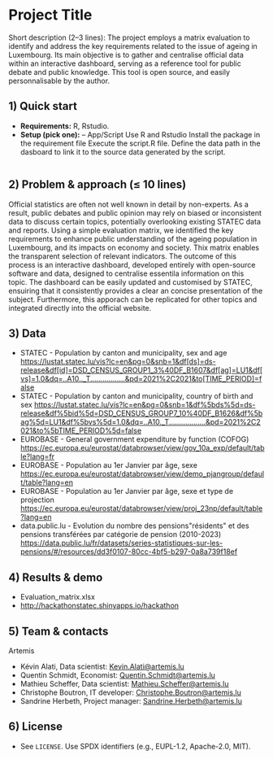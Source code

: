 # Project Title <Centralising data for Luxembourg>

Short description (2–3 lines): The project employs a matrix evaluation to identify and address the key requirements related to the issue of ageing in Luxembourg. Its main objective is to gather and centralise official data within an interactive dashboard, serving as a reference tool for public debate and public knowledge. This tool is open source, and easily personnalisable by the author.


## 1) Quick start
- **Requirements:** R, Rstudio.
- **Setup (pick one):**
     – App/Script
Use R and Rstudio 
Install the package in the requirement file
Execute the script.R file.
Define the data path in the dasboard to link it to the source data generated by the script.
  ```

## 2) Problem & approach (≤ 10 lines)
Official statistics are often not well known in detail by non-experts. As a result, public debates and public opinion may rely on biased or inconsistent data to discuss certain topics, potentially overlooking existing STATEC data and reports.
Using a simple evaluation matrix, we identified the key requirements to enhance public understanding of the ageing population in Luxembourg, and its impacts on economy and society. Thix matrix enables the transparent selection of relevant indicators.
The outcome of this process is an interactive dashboard, developed entirely with open-source software and data, designed to centralise essentila information on this topic. The dashboard can be easily updated and customised by STATEC, ensuiring that it consistently provides a clear an concise presentation of the subject.
Furthermore, this apporach can be replicated for other topics and integrated directly into the official website.

## 3) Data
- STATEC - Population by canton and municipality, sex and age
https://lustat.statec.lu/vis?lc=en&pg=0&snb=1&df[ds]=ds-release&df[id]=DSD_CENSUS_GROUP1_3%40DF_B1607&df[ag]=LU1&df[vs]=1.0&dq=..A10.._T.................&pd=2021%2C2021&to[TIME_PERIOD]=false
- STATEC - Population by canton and municipality, country of birth and sex
https://lustat.statec.lu/vis?lc=en&pg=0&snb=1&df%5bds%5d=ds-release&df%5bid%5d=DSD_CENSUS_GROUP7_10%40DF_B1626&df%5bag%5d=LU1&df%5bvs%5d=1.0&dq=..A10._T..................&pd=2021%2C2021&to%5bTIME_PERIOD%5d=false
- EUROBASE - General government expenditure by function (COFOG)
https://ec.europa.eu/eurostat/databrowser/view/gov_10a_exp/default/table?lang=fr
- EUROBASE - Population au 1er Janvier par âge, sexe
https://ec.europa.eu/eurostat/databrowser/view/demo_pjangroup/default/table?lang=en
- EUROBASE - Population au 1er Janvier par âge, sexe et type de projection
https://ec.europa.eu/eurostat/databrowser/view/proj_23np/default/table?lang=en
- data.public.lu - Evolution du nombre des pensions"résidents" et des pensions transférées par catégorie de pension (2010-2023)
https://data.public.lu/fr/datasets/series-statistiques-sur-les-pensions/#/resources/dd3f0107-80cc-4bf5-b297-0a8a739f18ef

## 4) Results & demo
- Evaluation_matrix.xlsx
- http://hackathonstatec.shinyapps.io/hackathon

## 5) Team & contacts
Artemis
- Kévin Alati, Data scientist: Kevin.Alati@artemis.lu
- Quentin Schmidt, Economist: Quentin.Schmidt@artemis.lu
- Mathieu Scheffer, Data scientist: Mathieu.Scheffer@artemis.lu
- Christophe Boutron, IT developer: Christophe.Boutron@artemis.lu
- Sandrine Herbeth, Project manager: Sandrine.Herbeth@artemis.lu

## 6) License
- See `LICENSE`. Use SPDX identifiers (e.g., EUPL-1.2, Apache-2.0, MIT).


